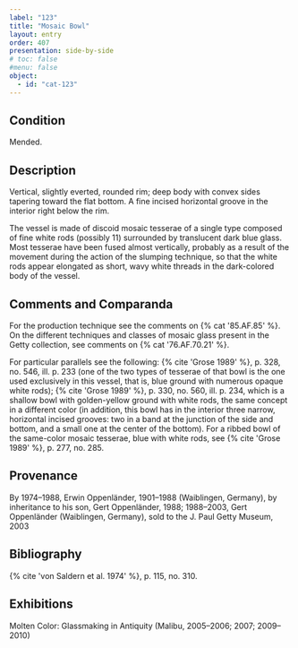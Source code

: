 ```yaml
---
label: "123"
title: "Mosaic Bowl"
layout: entry
order: 407
presentation: side-by-side
# toc: false
#menu: false 
object:
  - id: "cat-123"
---
```


## Condition

Mended.

## Description

Vertical, slightly everted, rounded rim; deep body with convex sides tapering toward the flat bottom. A fine incised horizontal groove in the interior right below the rim.

The vessel is made of discoid mosaic tesserae of a single type composed of fine white rods (possibly 11) surrounded by translucent dark blue glass. Most tesserae have been fused almost vertically, probably as a result of the movement during the action of the slumping technique, so that the white rods appear elongated as short, wavy white threads in the dark-colored body of the vessel.

## Comments and Comparanda

For the production technique see the comments on {% cat '85.AF.85' %}. On the different techniques and classes of mosaic glass present in the Getty collection, see comments on {% cat '76.AF.70.21' %}.

For particular parallels see the following: {% cite 'Grose 1989' %}, p. 328, no. 546, ill. p. 233 (one of the two types of tesserae of that bowl is the one used exclusively in this vessel, that is, blue ground with numerous opaque white rods); {% cite 'Grose 1989' %}, p. 330, no. 560, ill. p. 234, which is a shallow bowl with golden-yellow ground with white rods, the same concept in a different color (in addition, this bowl has in the interior three narrow, horizontal incised grooves: two in a band at the junction of the side and bottom, and a small one at the center of the bottom). For a ribbed bowl of the same-color mosaic tesserae, blue with white rods, see {% cite 'Grose 1989' %}, p. 277, no. 285.

## Provenance

By 1974–1988, Erwin Oppenländer, 1901–1988 (Waiblingen, Germany), by inheritance to his son, Gert Oppenländer, 1988; 1988–2003, Gert Oppenländer (Waiblingen, Germany), sold to the J. Paul Getty Museum, 2003

## Bibliography

{% cite 'von Saldern et al. 1974' %}, p. 115, no. 310.

## Exhibitions

Molten Color: Glassmaking in Antiquity (Malibu, 2005–2006; 2007; 2009–2010)